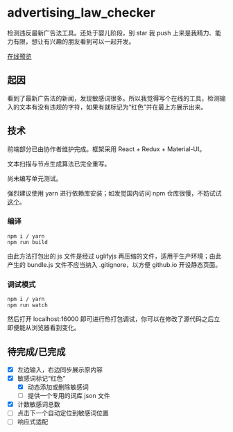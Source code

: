 # advertising_law_checker

检测违反最新广告法工具。还处于婴儿阶段，别 star 我 push 上来是我精力、能力有限，想让有兴趣的朋友看到可以一起开发。

[在线预览](https://521xueweihan.github.io/advertising_law_checker/)

## 起因

看到了最新广告法的新闻，发现敏感词很多。所以我觉得写个在线的工具，检测输入的文本有没有违规的字符，如果有就标记为“红色”并在最上方展示出来。

## 技术

前端部分已由协作者维护完成。框架采用 React + Redux + Material-UI。

文本扫描与节点生成算法已完全重写。

尚未编写单元测试。

强烈建议使用 yarn 进行依赖库安装；如发觉国内访问 npm 仓库很慢，不妨试试[这个](https://github.com/langyo/cnpm-registry-helper)。

### 编译

```shell
npm i / yarn
npm run build
```

由此方法打包出的 js 文件是经过 uglifyjs 再压缩的文件，适用于生产环境；由此产生的 bundle.js 文件不应当纳入 .gitignore，以方便 github.io 开设静态页面。

### 调试模式

```shell
npm i / yarn
npm run watch
```

然后打开 localhost:16000 即可进行热打包调试，你可以在修改了源代码之后立即便能从浏览器看到变化。

## 待完成/已完成

- [x] 左边输入，右边同步展示原内容
- [x] 敏感词标记“红色”
  - [x] 动态添加或删除敏感词
  - [ ] 提供一个专用的词库 json 文件
- [x] 计数敏感词总数
- [ ] 点击下一个自动定位到敏感词位置
- [ ] 响应式适配
